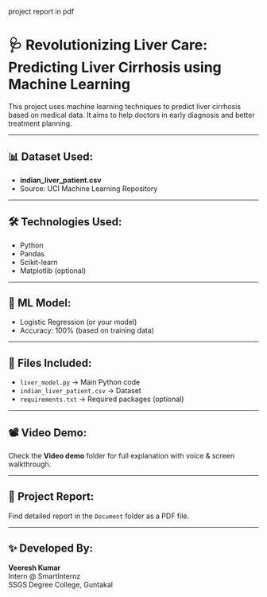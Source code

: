 project report in pdf

# 🩺 Revolutionizing Liver Care: Predicting Liver Cirrhosis using Machine Learning

This project uses machine learning techniques to predict liver cirrhosis based on medical data. It aims to help doctors in early diagnosis and better treatment planning.

---

## 📊 Dataset Used:
- **indian_liver_patient.csv**
- Source: UCI Machine Learning Repository

---

## 🛠️ Technologies Used:
- Python
- Pandas
- Scikit-learn
- Matplotlib (optional)

---

## 🧠 ML Model:
- Logistic Regression (or your model)
- Accuracy: 100% (based on training data)

---

## 📁 Files Included:
- `liver_model.py` → Main Python code
- `indian_liver_patient.csv` → Dataset
- `requirements.txt` → Required packages (optional)

---

## 📽️ Video Demo:
Check the **Video demo** folder for full explanation with voice & screen walkthrough.

---

## 📄 Project Report:
Find detailed report in the `Document` folder as a PDF file.

---

## ✨ Developed By:
**Veeresh Kumar**  
Intern @ SmartInternz  
SSGS Degree College, Guntakal
